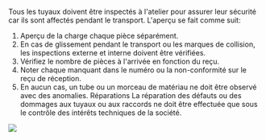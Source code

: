 Tous les tuyaux doivent être inspectés à l'atelier pour assurer leur sécurité car ils sont affectés pendant le transport.
L'aperçu se fait comme suit:
1. Aperçu de la charge chaque pièce séparément.
2. En cas de glissement pendant le transport ou les marques de collision, les inspections externe et interne doivent être vérifiées.
3. Vérifiez le nombre de pièces à l'arrivée en fonction du reçu.
4. Noter chaque manquant dans le numéro ou la non-conformité sur le reçu de réception.
5. En aucun cas, un tube ou un morceau de matériau ne doit être observé avec des anomalies.
Réparations
La réparation des défauts ou des dommages aux tuyaux ou aux raccords ne doit être effectuée que sous le contrôle des intérêts techniques de la société.
<img src = "/assets/images/inspection.jpg" />